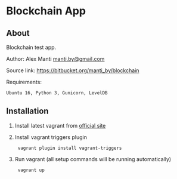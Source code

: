 Blockchain App
==============


About
-----

Blockchain test app.

Author: Alex Manti <manti.by@gmail.com>

Source link: https://bitbucket.org/manti_by/blockchain

Requirements:

    Ubuntu 16, Python 3, Gunicorn, LevelDB
    
    
Installation
------------

1. Install latest vagrant from [official site](https://www.vagrantup.com/downloads.html)


2. Install vagrant triggers plugin

        vagrant plugin install vagrant-triggers


3. Run vagrant (all setup commands will be running automatically)

        vagrant up